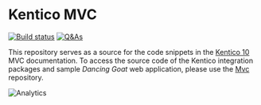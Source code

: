 # Kentico MVC

[![Build status](https://ci.appveyor.com/api/projects/status/59lkg4bmkiwtoa6x/branch/master?svg=true)](https://ci.appveyor.com/project/kentico/mvc/branch/master) [![Q&As](https://img.shields.io/badge/chat-on%20DevNet-orange.svg)](https://devnet.kentico.com/questions-answers)

This repository serves as a source for the code snippets in the [Kentico 10](https://docs.kentico.com/k10/) MVC documentation. To access the source code of the Kentico integration packages and sample _Dancing Goat_ web application, please use the [Mvc](https://github.com/Kentico/Mvc) repository.

![Analytics](https://kentico-ga-beacon.azurewebsites.net/api/UA-69014260-4/Kentico/Mvc-10-docs?pixel)
